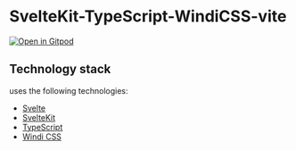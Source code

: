 # SvelteKit-TypeScript-WindiCSS-vite

[![Open in Gitpod](https://gitpod.io/button/open-in-gitpod.svg)](https://gitpod.io/#https://github.com/NaitoRisa/sveltekit-typescript-windicss-vite)

## Technology stack

uses the following technologies:

- [Svelte](https://svelte.dev)
- [SvelteKit](https://kit.svelte.dev)
- [TypeScript](https://www.typescriptlang.org/)
- [Windi CSS](https://windicss.org/)
